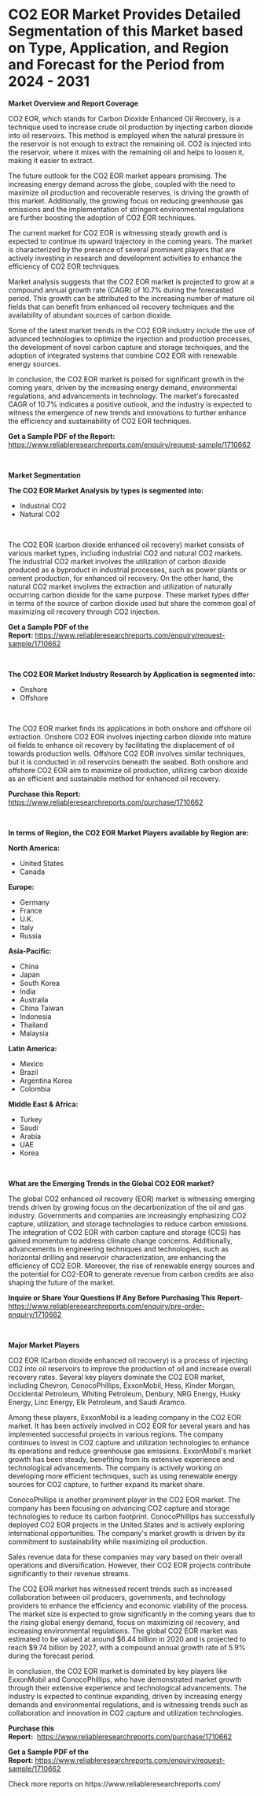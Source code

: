 <p><h1>CO2 EOR Market Provides Detailed Segmentation of this Market based on Type, Application, and Region and Forecast for the Period from 2024 - 2031</h1></p><p><strong>Market Overview and Report Coverage</strong></p>
<p><p>CO2 EOR, which stands for Carbon Dioxide Enhanced Oil Recovery, is a technique used to increase crude oil production by injecting carbon dioxide into oil reservoirs. This method is employed when the natural pressure in the reservoir is not enough to extract the remaining oil. CO2 is injected into the reservoir, where it mixes with the remaining oil and helps to loosen it, making it easier to extract.</p><p>The future outlook for the CO2 EOR market appears promising. The increasing energy demand across the globe, coupled with the need to maximize oil production and recoverable reserves, is driving the growth of this market. Additionally, the growing focus on reducing greenhouse gas emissions and the implementation of stringent environmental regulations are further boosting the adoption of CO2 EOR techniques.</p><p>The current market for CO2 EOR is witnessing steady growth and is expected to continue its upward trajectory in the coming years. The market is characterized by the presence of several prominent players that are actively investing in research and development activities to enhance the efficiency of CO2 EOR techniques.</p><p>Market analysis suggests that the CO2 EOR market is projected to grow at a compound annual growth rate (CAGR) of 10.7% during the forecasted period. This growth can be attributed to the increasing number of mature oil fields that can benefit from enhanced oil recovery techniques and the availability of abundant sources of carbon dioxide.</p><p>Some of the latest market trends in the CO2 EOR industry include the use of advanced technologies to optimize the injection and production processes, the development of novel carbon capture and storage techniques, and the adoption of integrated systems that combine CO2 EOR with renewable energy sources.</p><p>In conclusion, the CO2 EOR market is poised for significant growth in the coming years, driven by the increasing energy demand, environmental regulations, and advancements in technology. The market's forecasted CAGR of 10.7% indicates a positive outlook, and the industry is expected to witness the emergence of new trends and innovations to further enhance the efficiency and sustainability of CO2 EOR techniques.</p></p>
<p><strong>Get a Sample PDF of the Report:</strong> <a href="https://www.reliableresearchreports.com/enquiry/request-sample/1710662">https://www.reliableresearchreports.com/enquiry/request-sample/1710662</a></p>
<p>&nbsp;</p>
<p><strong>Market Segmentation</strong></p>
<p><strong>The CO2 EOR Market Analysis by types is segmented into:</strong></p>
<p><ul><li>Industrial CO2</li><li>Natural CO2</li></ul></p>
<p>&nbsp;</p>
<p><p>The CO2 EOR (carbon dioxide enhanced oil recovery) market consists of various market types, including industrial CO2 and natural CO2 markets. The industrial CO2 market involves the utilization of carbon dioxide produced as a byproduct in industrial processes, such as power plants or cement production, for enhanced oil recovery. On the other hand, the natural CO2 market involves the extraction and utilization of naturally occurring carbon dioxide for the same purpose. These market types differ in terms of the source of carbon dioxide used but share the common goal of maximizing oil recovery through CO2 injection.</p></p>
<p><strong>Get a Sample PDF of the Report:</strong>&nbsp;<a href="https://www.reliableresearchreports.com/enquiry/request-sample/1710662">https://www.reliableresearchreports.com/enquiry/request-sample/1710662</a></p>
<p>&nbsp;</p>
<p><strong>The CO2 EOR Market Industry Research by Application is segmented into:</strong></p>
<p><ul><li>Onshore</li><li>Offshore</li></ul></p>
<p>&nbsp;</p>
<p><p>The CO2 EOR market finds its applications in both onshore and offshore oil extraction. Onshore CO2 EOR involves injecting carbon dioxide into mature oil fields to enhance oil recovery by facilitating the displacement of oil towards production wells. Offshore CO2 EOR involves similar techniques, but it is conducted in oil reservoirs beneath the seabed. Both onshore and offshore CO2 EOR aim to maximize oil production, utilizing carbon dioxide as an efficient and sustainable method for enhanced oil recovery.</p></p>
<p><strong>Purchase this Report:</strong>&nbsp; <a href="https://www.reliableresearchreports.com/purchase/1710662">https://www.reliableresearchreports.com/purchase/1710662</a></p>
<p>&nbsp;</p>
<p><strong>In terms of Region, the CO2 EOR Market Players available by Region are:</strong></p>
<p>
    <p> <strong> North America: </strong>
        <ul>
            <li>United States</li>
            <li>Canada</li>
        </ul>
        </p> 
    <p> <strong> Europe: </strong>
        <ul>
            <li>Germany</li>
            <li>France</li>
            <li>U.K.</li>
            <li>Italy</li>
            <li>Russia</li>
        </ul>
        </p> 
    <p> <strong> Asia-Pacific: </strong>
        <ul>
            <li>China</li>
            <li>Japan</li>
            <li>South Korea</li>
            <li>India</li>
            <li>Australia</li>
            <li>China Taiwan</li>
            <li>Indonesia</li>
            <li>Thailand</li>
            <li>Malaysia</li>
        </ul>
        </p> 
    <p> <strong> Latin America: </strong>
        <ul>
            <li>Mexico</li>
            <li>Brazil</li>
            <li>Argentina Korea</li>
            <li>Colombia</li>
        </ul>
        </p> 
    <p> <strong> Middle East & Africa: </strong>
        <ul>
            <li>Turkey</li>
            <li>Saudi</li>
            <li>Arabia</li>
            <li>UAE</li>
            <li>Korea</li>
        </ul>
    </p>
    </p>
<p>&nbsp;</p>
<p><strong>What are the Emerging Trends in the Global CO2 EOR market?</strong></p>
<p><p>The global CO2 enhanced oil recovery (EOR) market is witnessing emerging trends driven by growing focus on the decarbonization of the oil and gas industry. Governments and companies are increasingly emphasizing CO2 capture, utilization, and storage technologies to reduce carbon emissions. The integration of CO2 EOR with carbon capture and storage (CCS) has gained momentum to address climate change concerns. Additionally, advancements in engineering techniques and technologies, such as horizontal drilling and reservoir characterization, are enhancing the efficiency of CO2 EOR. Moreover, the rise of renewable energy sources and the potential for CO2-EOR to generate revenue from carbon credits are also shaping the future of the market.</p></p>
<p><strong>Inquire or Share Your Questions If Any Before Purchasing This Report</strong>- <a href="https://www.reliableresearchreports.com/enquiry/pre-order-enquiry/1710662">https://www.reliableresearchreports.com/enquiry/pre-order-enquiry/1710662</a></p>
<p>&nbsp;</p>
<p><strong>Major Market Players</strong></p>
<p><p>CO2 EOR (Carbon dioxide enhanced oil recovery) is a process of injecting CO2 into oil reservoirs to improve the production of oil and increase overall recovery rates. Several key players dominate the CO2 EOR market, including Chevron, ConocoPhillips, ExxonMobil, Hess, Kinder Morgan, Occidental Petroleum, Whiting Petroleum, Denbury, NRG Energy, Husky Energy, Linc Energy, Elk Petroleum, and Saudi Aramco.</p><p>Among these players, ExxonMobil is a leading company in the CO2 EOR market. It has been actively involved in CO2 EOR for several years and has implemented successful projects in various regions. The company continues to invest in CO2 capture and utilization technologies to enhance its operations and reduce greenhouse gas emissions. ExxonMobil's market growth has been steady, benefiting from its extensive experience and technological advancements. The company is actively working on developing more efficient techniques, such as using renewable energy sources for CO2 capture, to further expand its market share. </p><p>ConocoPhillips is another prominent player in the CO2 EOR market. The company has been focusing on advancing CO2 capture and storage technologies to reduce its carbon footprint. ConocoPhillips has successfully deployed CO2 EOR projects in the United States and is actively exploring international opportunities. The company's market growth is driven by its commitment to sustainability while maximizing oil production. </p><p>Sales revenue data for these companies may vary based on their overall operations and diversification. However, their CO2 EOR projects contribute significantly to their revenue streams. </p><p>The CO2 EOR market has witnessed recent trends such as increased collaboration between oil producers, governments, and technology providers to enhance the efficiency and economic viability of the process. The market size is expected to grow significantly in the coming years due to the rising global energy demand, focus on maximizing oil recovery, and increasing environmental regulations. The global CO2 EOR market was estimated to be valued at around $6.44 billion in 2020 and is projected to reach $9.74 billion by 2027, with a compound annual growth rate of 5.9% during the forecast period.</p><p>In conclusion, the CO2 EOR market is dominated by key players like ExxonMobil and ConocoPhillips, who have demonstrated market growth through their extensive experience and technological advancements. The industry is expected to continue expanding, driven by increasing energy demands and environmental regulations, and is witnessing trends such as collaboration and innovation in CO2 capture and utilization technologies.</p></p>
<p><strong>Purchase this Report:</strong>&nbsp;&nbsp;<a href="https://www.reliableresearchreports.com/purchase/1710662">https://www.reliableresearchreports.com/purchase/1710662</a></p>
<p></p>
<p><strong>Get a Sample PDF of the Report:</strong>&nbsp;<a href="https://www.reliableresearchreports.com/enquiry/request-sample/1710662">https://www.reliableresearchreports.com/enquiry/request-sample/1710662</a></p>
<p>Check more reports on https://www.reliableresearchreports.com/</p>
